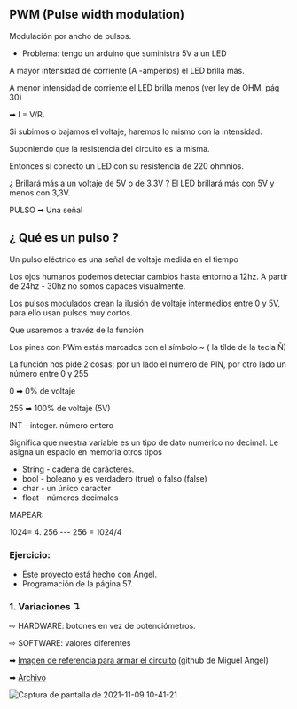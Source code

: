 ## PWM (Pulse width modulation)
Modulación por ancho de pulsos.

- Problema: tengo un arduino que suministra 5V a un LED

A mayor intensidad de corriente (A -amperios) el LED brilla más.

A menor intensidad de corriente el LED brilla menos (ver ley de OHM, pág 30)

➡ I = V/R. 

Si subimos o bajamos el voltaje, haremos lo mismo con la intensidad.

Suponiendo que la resistencia del circuito es la misma.

Entonces si conecto un LED con su resistencia de 220 ohmnios.

¿ Brillará más a un voltaje de 5V o de 3,3V ? El LED brillará más con 5V y menos con 3,3V.

PULSO ➡ Una señal

## ¿ Qué es un pulso ?

Un pulso eléctrico es una señal de voltaje medida en el tiempo

Los ojos humanos podemos detectar cambios hasta entorno a 12hz. A partir de 24hz - 30hz no somos capaces visualmente.

Los pulsos modulados crean la ilusión de voltaje intermedios entre 0 y 5V, para ello usan pulsos muy cortos.

Que usaremos a travéz de la función 

Los pines con PWm estás marcados con el símbolo ~ ( la tílde de la tecla Ñ)

La función nos pide 2 cosas; por un lado el número de PIN, por otro lado un número entre 0 y 255 

0 ➡ 0% de voltaje

255 ➡ 100% de voltaje (5V)

INT - integer. número entero

Significa que nuestra variable es un tipo de dato numérico no decimal.
Le asigna un espacio en memoria otros tipos

- String - cadena de carácteres.
- bool - boleano y es verdadero (true) o falso (false)
- char - un único caracter
- float - números decimales

MAPEAR:

1024= 4. 256 --- 256 = 1024/4

### Ejercicio:

- Este proyecto está hecho con Ángel. 
- Programación de la página 57.

### 1. Variaciones ↴

⇨ HARDWARE: botones en vez de potenciómetros.

⇨ SOFTWARE: valores diferentes

➡ [Imagen de referencia para armar el circuito](https://raw.githubusercontent.com/miguelamgel1107/Arduino/main/IMG20211103140539.jpg) (github de Miguel Angel)

➡ [Archivo](https://github.com/jjksimp/arduino/blob/main/L_mpara_varios_colores.ino)

![Captura de pantalla de 2021-11-09 10-41-21](https://user-images.githubusercontent.com/90753482/140900799-0196615f-31af-460e-b2ee-e48de998ff10.png)

